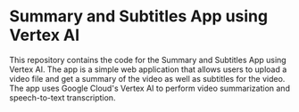 # Summary and Subtitles App using Vertex AI

This repository contains the code for the Summary and Subtitles App using Vertex AI. The app is a simple web application that allows users to upload a video file and get a summary of the video as well as subtitles for the video. The app uses Google Cloud's Vertex AI to perform video summarization and speech-to-text transcription.